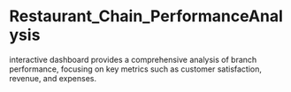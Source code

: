 # Restaurant_Chain_PerformanceAnalysis
interactive dashboard provides a comprehensive analysis of branch performance, focusing  on key metrics such as customer satisfaction, revenue, and expenses. 
